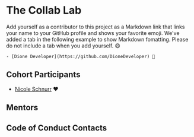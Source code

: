 # The Collab Lab

Add yourself as a contributor to this project as a Markdown link that links your name to your GitHub profile and shows your favorite emoji. We've added a tab in the following example to show Markdown fomatting. Please do not include a tab when you add yourself. 😄 

    - [Dione Developer](https://github.com/DioneDeveloper) 💅

## Cohort Participants
- [Nicole Schnurr](https://github.com/DwightTheShark) ❤️

## Mentors

## Code of Conduct Contacts
